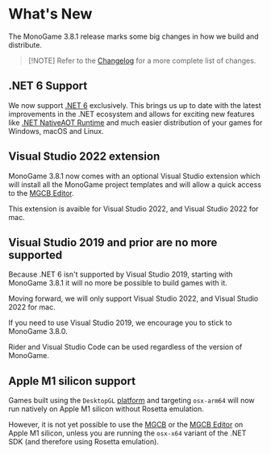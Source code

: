 # What's New

The MonoGame 3.8.1 release marks some big changes in how we build and distribute.

> [!NOTE] Refer to the [Changelog](../../CHANGELOG.md) for a more complete list of changes.

## .NET 6 Support

We now support [.NET 6](https://docs.microsoft.com/en-us/dotnet/core/introduction) exclusively.  This brings us up to date with the latest improvements in the .NET ecosystem and allows for exciting new features like [.NET NativeAOT Runtime](https://github.com/dotnet/runtimelab/tree/feature/NativeAOT) and much easier distribution of your games for Windows, macOS and Linux.

## Visual Studio 2022 extension

MonoGame 3.8.1 now comes with an optional Visual Studio extension which will install all the MonoGame project templates and will allow a quick access to the [MGCB Editor](./tools/mgcb_editor.md).

This extension is avaible for Visual Studio 2022, and Visual Studio 2022 for mac.

## Visual Studio 2019 and prior are no more supported

Because .NET 6 isn't supported by Visual Studio 2019, starting with MonoGame 3.8.1 it will no more be possible to build games with it.

Moving forward, we will only support Visual Studio 2022, and Visual Studio 2022 for mac.

If you need to use Visual Studio 2019, we encourage you to stick to MonoGame 3.8.0.

Rider and Visual Studio Code can be used regardless of the version of MonoGame.

## Apple M1 silicon support

Games built using the ```DesktopGL``` [platform](./platforms/0_platforms.md) and targeting ```osx-arm64``` will now run natively on Apple M1 silicon without Rosetta emulation.

However, it is not yet possible to use the [MGCB](./tools/mgcb.md) or the [MGCB Editor](./tools/mgcb_editor.md) on Apple M1 silicon, unless you are running the ```osx-x64``` variant of the .NET SDK (and therefore using Rosetta emulation).
